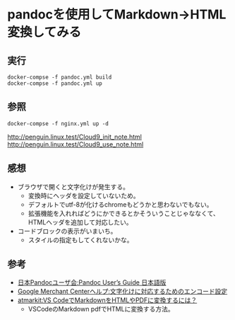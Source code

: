 # pandocを使用してMarkdown→HTML変換してみる

## 実行

```
docker-compse -f pandoc.yml build
docker-compse -f pandoc.yml up
```

## 参照

```
docker-compse -f nginx.yml up -d
```

http://penguin.linux.test/Cloud9_init_note.html
http://penguin.linux.test/Cloud9_use_note.html

## 感想

- ブラウザで開くと文字化けが発生する。
  - 変換時にヘッダを設定していないため。
  - デフォルトでutf-8が化けるchromeもどうかと思わないでもない。
  - 拡張機能を入れればどうにかできるとかそういうことじゃななくて、HTMLヘッダを追加して対応したい。
- コードブロックの表示がいまいち。
  - スタイルの指定もしてくれないかな。

## 参考

- [日本Pandocユーザ会:Pandoc User’s Guide 日本語版](https://pandoc-doc-ja.readthedocs.io/ja/latest/users-guide.html#id131)
- [Google Merchant Centerヘルプ:文字化けに対応するためのエンコード設定](https://support.google.com/merchants/answer/6293594?hl=ja)
- [atmarkit:VS CodeでMarkdownをHTMLやPDFに変換するには？](https://www.atmarkit.co.jp/ait/articles/1804/27/news034.html)
  - VSCodeのMarkdown pdfでHTMLに変換する方法。
